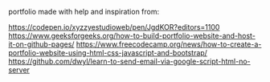 portfolio made with help and inspiration from:

https://codepen.io/xyzzyestudioweb/pen/JgdKOR?editors=1100
https://www.geeksforgeeks.org/how-to-build-portfolio-website-and-host-it-on-github-pages/
https://www.freecodecamp.org/news/how-to-create-a-portfolio-website-using-html-css-javascript-and-bootstrap/
https://github.com/dwyl/learn-to-send-email-via-google-script-html-no-server